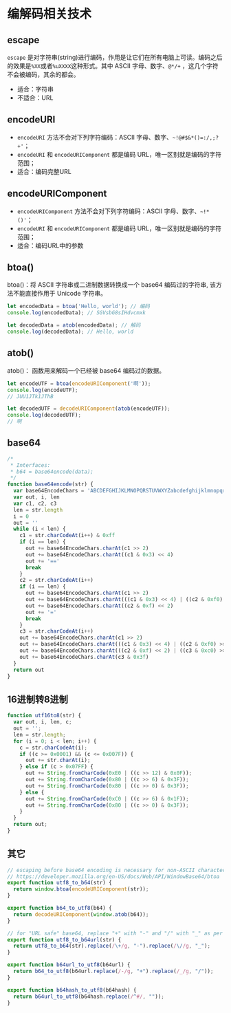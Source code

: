 # 编解码相关技术

## escape

`escape` 是对字符串(string)进行编码，作用是让它们在所有电脑上可读。编码之后的效果是`%XX`或者`%uXXXX`这种形式。其中 ASCII 字母、数字、`@*/+` ，这几个字符不会被编码，其余的都会。

- 适合：字符串
- 不适合：URL

## encodeURI

- `encodeURI` 方法不会对下列字符编码：ASCII 字母、数字、`~!@#$&*()=:/,;?+'`；
- `encodeURI` 和 `encodeURIComponent` 都是编码 URL，唯一区别就是编码的字符范围；
- 适合：编码完整URL

## encodeURIComponent

- `encodeURIComponent` 方法不会对下列字符编码：ASCII 字母、数字、`~!*()'`；
- `encodeURI` 和 `encodeURIComponent` 都是编码 URL，唯一区别就是编码的字符范围；
- 适合：编码URL中的参数

## btoa()

btoa()：将 ASCII 字符串或二进制数据转换成一个 base64 编码过的字符串, 该方法不能直接作用于 Unicode 字符串。

```js
let encodedData = btoa('Hello, world'); // 编码
console.log(encodedData); // SGVsbG8sIHdvcmxk

let decodedData = atob(encodedData); // 解码
console.log(decodedData); // Hello, world
```

## atob()

atob()： 函数用来解码一个已经被 base64 编码过的数据。

```js
let encodeUTF = btoa(encodeURIComponent('啊'));
console.log(encodeUTF); 
// JUU1JTk1JThB

let decodedUTF = decodeURIComponent(atob(encodeUTF));
console.log(decodedUTF); 
// 啊
```

## base64

```js
/*
 * Interfaces:
 * b64 = base64encode(data);
 */
function base64encode(str) {
  var base64EncodeChars = 'ABCDEFGHIJKLMNOPQRSTUVWXYZabcdefghijklmnopqrstuvwxyz0123456789-_'
  var out, i, len
  var c1, c2, c3
  len = str.length
  i = 0
  out = ''
  while (i < len) {
    c1 = str.charCodeAt(i++) & 0xff
    if (i == len) {
      out += base64EncodeChars.charAt(c1 >> 2)
      out += base64EncodeChars.charAt((c1 & 0x3) << 4)
      out += '=='
      break
    }
    c2 = str.charCodeAt(i++)
    if (i == len) {
      out += base64EncodeChars.charAt(c1 >> 2)
      out += base64EncodeChars.charAt(((c1 & 0x3) << 4) | ((c2 & 0xf0) >> 4))
      out += base64EncodeChars.charAt((c2 & 0xf) << 2)
      out += '='
      break
    }
    c3 = str.charCodeAt(i++)
    out += base64EncodeChars.charAt(c1 >> 2)
    out += base64EncodeChars.charAt(((c1 & 0x3) << 4) | ((c2 & 0xf0) >> 4))
    out += base64EncodeChars.charAt(((c2 & 0xf) << 2) | ((c3 & 0xc0) >> 6))
    out += base64EncodeChars.charAt(c3 & 0x3f)
  }
  return out
}
```

## 16进制转8进制

```js
function utf16to8(str) {
  var out, i, len, c;
  out = '';
  len = str.length;
  for (i = 0; i < len; i++) {
    c = str.charCodeAt(i);
    if ((c >= 0x0001) && (c <= 0x007F)) {
      out += str.charAt(i);
    } else if (c > 0x07FF) {
      out += String.fromCharCode(0xE0 | ((c >> 12) & 0x0F));
      out += String.fromCharCode(0x80 | ((c >> 6) & 0x3F));
      out += String.fromCharCode(0x80 | ((c >> 0) & 0x3F));
    } else {
      out += String.fromCharCode(0xC0 | ((c >> 6) & 0x1F));
      out += String.fromCharCode(0x80 | ((c >> 0) & 0x3F));
    }
  }
  return out;
}
```

## 其它

```js
// escaping before base64 encoding is necessary for non-ASCII characters
// https://developer.mozilla.org/en-US/docs/Web/API/WindowBase64/btoa
export function utf8_to_b64(str) {
  return window.btoa(encodeURIComponent(str));
}

export function b64_to_utf8(b64) {
  return decodeURIComponent(window.atob(b64));
}

// for "URL safe" base64, replace "+" with "-" and "/" with "_" as per RFC 4648
export function utf8_to_b64url(str) {
  return utf8_to_b64(str).replace(/\+/g, "-").replace(/\//g, "_");
}

export function b64url_to_utf8(b64url) {
  return b64_to_utf8(b64url.replace(/-/g, "+").replace(/_/g, "/"));
}

export function b64hash_to_utf8(b64hash) {
  return b64url_to_utf8(b64hash.replace(/^#/, ""));
}

```
